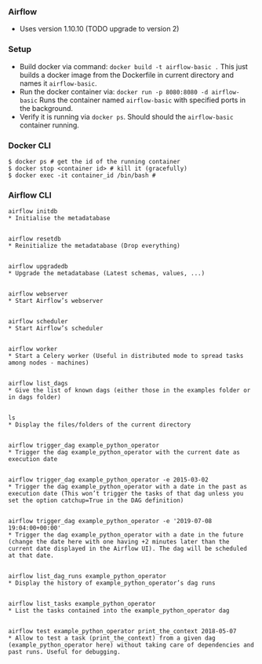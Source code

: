 ### Airflow
- Uses version 1.10.10 (TODO upgrade to version 2)

### Setup
- Build docker via command: `docker build -t airflow-basic .` This just builds a docker image from the Dockerfile in current directory and names it `airflow-basic`.
- Run the docker container via: `docker run -p 8080:8080 -d airflow-basic` Runs the container named `airflow-basic` with specified ports in the background.
- Verify it is running via `docker ps`. Should should the `airflow-basic` container running.

### Docker CLI
```
$ docker ps # get the id of the running container
$ docker stop <container id> # kill it (gracefully)
$ docker exec -it container_id /bin/bash #
```

### Airflow CLI
```
airflow initdb
* Initialise the metadatabase


airflow resetdb
* Reinitialize the metadatabase (Drop everything)


airflow upgradedb
* Upgrade the metadatabase (Latest schemas, values, ...)


airflow webserver
* Start Airflow’s webserver


airflow scheduler
* Start Airflow’s scheduler


airflow worker
* Start a Celery worker (Useful in distributed mode to spread tasks among nodes - machines)


airflow list_dags
* Give the list of known dags (either those in the examples folder or in dags folder)


ls
* Display the files/folders of the current directory


airflow trigger_dag example_python_operator
* Trigger the dag example_python_operator with the current date as execution date


airflow trigger_dag example_python_operator -e 2015-03-02
* Trigger the dag example_python_operator with a date in the past as execution date (This won’t trigger the tasks of that dag unless you set the option catchup=True in the DAG definition)


airflow trigger_dag example_python_operator -e '2019-07-08 19:04:00+00:00'
* Trigger the dag example_python_operator with a date in the future (change the date here with one having +2 minutes later than the current date displayed in the Airflow UI). The dag will be scheduled at that date.


airflow list_dag_runs example_python_operator
* Display the history of example_python_operator’s dag runs


airflow list_tasks example_python_operator
* List the tasks contained into the example_python_operator dag


airflow test example_python_operator print_the_context 2018-05-07
* Allow to test a task (print_the_context) from a given dag (example_python_operator here) without taking care of dependencies and past runs. Useful for debugging.
```